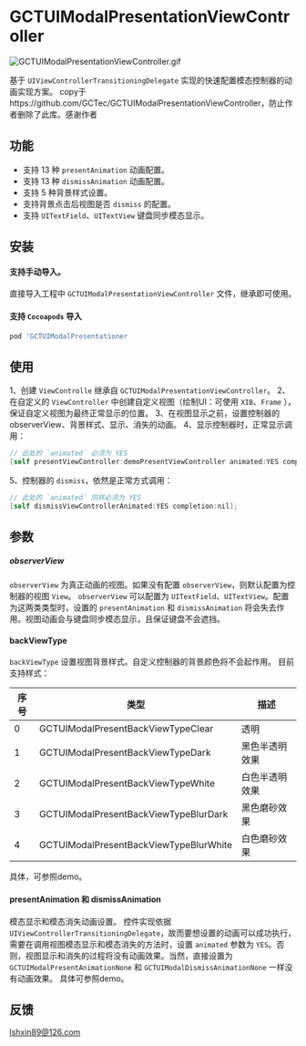 # GCTUIModalPresentationViewController

![GCTUIModalPresentationViewController.gif](https://github.com/GCTec/GCTUIModalPresentationViewController/blob/master/IMG_0399.TRIM%203.gif)

基于 `UIViewControllerTransitioningDelegate` 实现的快速配置模态控制器的动画实现方案。
copy于https://github.com/GCTec/GCTUIModalPresentationViewController，防止作者删除了此库。感谢作者



## 功能
- 支持 13 种 `presentAnimation` 动画配置。
- 支持 13 种 `dismissAnimation` 动画配置。
- 支持 5 种背景样式设置。
- 支持背景点击后视图是否 `dismiss` 的配置。
- 支持 `UITextField`、`UITextView` 键盘同步模态显示。



## 安装

#### 支持手动导入。
直接导入工程中 `GCTUIModalPresentationViewController` 文件，继承即可使用。

#### 支持 `Cocoapods` 导入

```ruby
pod 'GCTUIModalPresentationer
```



## 使用

1、创建 `ViewControlle` 继承自 `GCTUIModalPresentationViewController`。
2、在自定义的 `ViewController` 中创建自定义视图（绘制UI：可使用 `XIB`、`Frame` ），保证自定义视图为最终正常显示的位置。
3、在视图显示之前，设置控制器的observerView、背景样式、显示、消失的动画。
4、显示控制器时，正常显示调用：
```objective-c
// 此处的 `animated` 必须为 YES
[self presentViewController:demoPresentViewController animated:YES completion:nil];
```
5、控制器的 `dismiss`，依然是正常方式调用：
```objective-c
// 此处的 `animated` 同样必须为 YES
[self dismissViewControllerAnimated:YES completion:nil];
```



## 参数

##### observerView

`observerView` 为真正动画的视图。如果没有配置 `observerView`，则默认配置为控制器的视图 `View`。
`observerView`  可以配置为 `UITextField`、`UITextView`。配置为这两类类型时，设置的 `presentAnimation` 和 `dismissAnimation` 将会失去作用。视图动画会与键盘同步模态显示，且保证键盘不会遮挡。

#### backViewType

`backViewType` 设置视图背景样式。自定义控制器的背景颜色将不会起作用。
 目前支持样式：

| 序号 | 类型                                   | 描述           |
| ---- | -------------------------------------- | -------------- |
| 0    | GCTUIModalPresentBackViewTypeClear     | 透明           |
| 1    | GCTUIModalPresentBackViewTypeDark      | 黑色半透明效果 |
| 2    | GCTUIModalPresentBackViewTypeWhite     | 白色半透明效果 |
| 3    | GCTUIModalPresentBackViewTypeBlurDark  | 黑色磨砂效果   |
| 4    | GCTUIModalPresentBackViewTypeBlurWhite | 白色磨砂效果   |

具体，可参照demo。

#### presentAnimation 和 dismissAnimation

模态显示和模态消失动画设置。
控件实现依据 `UIViewControllerTransitioningDelegate`，故而要想设置的动画可以成功执行，需要在调用视图模态显示和模态消失的方法时，设置 `animated` 参数为 `YES`。否则，视图显示和消失的过程将没有动画效果。当然，直接设置为 `GCTUIModalPresentAnimationNone` 和 `GCTUIModalDismissAnimationNone`  一样没有动画效果。
具体可参照demo。



## 反馈

lshxin89@126.com

